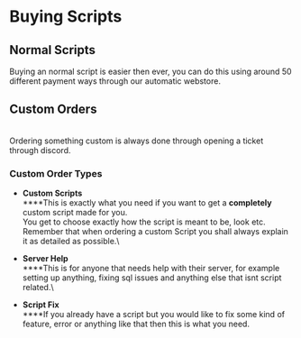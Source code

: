 # Buying Scripts

## Normal Scripts

Buying an normal script is easier then ever, you can do this using around 50 different payment ways through our automatic webstore.

## Custom Orders <a href="#custom-orders" id="custom-orders"></a>

\
Ordering something custom is always done through opening a ticket through discord.

### Custom Order Types <a href="#custom-order-types" id="custom-order-types"></a>

* **Custom Scripts**\
  ****This is exactly what you need if you want to get a **completely** custom script made for you. \
  You get to choose exactly how the script is meant to be, look etc.\
  Remember that when ordering a custom Script you shall always explain it as detailed as possible.\

* **Server Help**\
  ****This is for anyone that needs help with their server, for example setting up anything, fixing sql issues and anything else that isnt script related.\

* **Script Fix**\
  ****If you already have a script but you would like to fix some kind of feature, error or anything like that then this is what you need.
